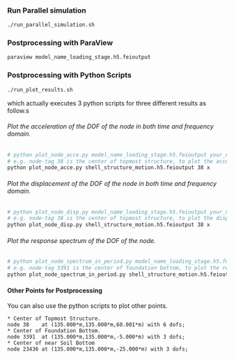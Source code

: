 ### Run Parallel simulation
```bash
./run_parallel_simulation.sh
```

### Postprocessing with ParaView
```bash
paraview model_name_loading_stage.h5.feioutput
```

### Postprocessing with Python Scripts
```bash
./run_plot_results.sh
```
which actually executes 3 python scripts for three different results as follow.s

###### Plot the acceleration of the DOF of the node in both time and frequency domain.
```bash
# python plot_node_acce.py model_name_loading_stage.h5.feioutput your_nodetag your_dof
# e.g. node-tag 38 is the center of topmost structure, to plot the acceleration series in x direction of node 38 : 
python plot_node_acce.py shell_structure_motion.h5.feioutput 38 x
```

###### Plot the displacement of the DOF of the node in both time and frequency domain.
```bash
# python plot_node_disp.py model_name_loading_stage.h5.feioutput your_nodetag your_dof
# e.g. node-tag 38 is the center of topmost structure, to plot the displacement series in x direction of node 38 : 
python plot_node_disp.py shell_structure_motion.h5.feioutput 38 x
```

###### Plot the response spectrum of the DOF of the node.
```bash
# python plot_node_spectrum_in_period.py model_name_loading_stage.h5.feioutput your_nodetag your_dof
# e.g. node-tag 3391 is the center of foundation bottom, to plot the response spectrum in x direction of node 3391 : 
python plot_node_spectrum_in_period.py shell_structure_motion.h5.feioutput 3391 x
```

#### Other Points for Postprocessing
You can also use the python scripts to plot other points.
```
* Center of Topmost Structure.
node 38    at (135.000*m,135.000*m,60.001*m) with 6 dofs; 
* Center of Foundation Bottom. 
node 3391  at (135.000*m,135.000*m,-5.000*m) with 3 dofs; 
* Center of near Soil Bottom
node 23436 at (135.000*m,135.000*m,-25.000*m) with 3 dofs; 
```



